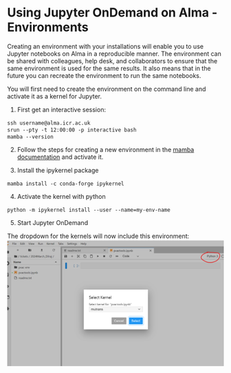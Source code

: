 # Using Jupyter OnDemand on Alma - Environments

Creating an environment with your installations will enable you to use Jupyter notebooks on Alma in a reproducible manner. The environment can be shared with colleagues, help desk, and collaborators to ensure that the same environment is used for the same results. It also means that in the future you can recreate the environment to run the same notebooks.

You will first need to create the environment on the command line and activate it as a kernel for Jupyter.

1. First get an interactive session:
```
ssh username@alma.icr.ac.uk
srun --pty -t 12:00:00 -p interactive bash
mamba --version
```

2. Follow the steps for creating a new environment in the [mamba documentation](python-scripts.md) and activate it.

3. Install the ipykernel package
```shell
mamba install -c conda-forge ipykernel
```

4. Activate the kernel with python
```shell
python -m ipykernel install --user --name=my-env-name
```

5. Start Jupyter OnDemand

The dropdown for the kernels will now include this environment:
![alt text](../assets/image.png)


